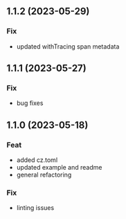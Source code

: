 ## 1.1.2 (2023-05-29)

### Fix

- updated withTracing span metadata

## 1.1.1 (2023-05-27)

### Fix

- bug fixes

## 1.1.0 (2023-05-18)

### Feat

- added cz.toml
- updated example and readme
- general refactoring

### Fix

- linting issues
